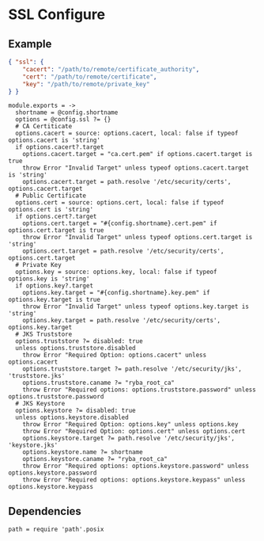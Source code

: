
# SSL Configure

## Example

```json
{ "ssl": {
    "cacert": "/path/to/remote/certificate_authority",
    "cert": "/path/to/remote/certificate",
    "key": "/path/to/remote/private_key"
} }
```

    module.exports = ->
      shortname = @config.shortname
      options = @config.ssl ?= {}
      # CA Certiticate
      options.cacert = source: options.cacert, local: false if typeof options.cacert is 'string'
      if options.cacert?.target
        options.cacert.target = "ca.cert.pem" if options.cacert.target is true
        throw Error "Invalid Target" unless typeof options.cacert.target is 'string'
        options.cacert.target = path.resolve '/etc/security/certs', options.cacert.target
      # Public Certificate
      options.cert = source: options.cert, local: false if typeof options.cert is 'string'
      if options.cert?.target
        options.cert.target = "#{config.shortname}.cert.pem" if options.cert.target is true
        throw Error "Invalid Target" unless typeof options.cert.target is 'string'
        options.cert.target = path.resolve '/etc/security/certs', options.cert.target
      # Private Key
      options.key = source: options.key, local: false if typeof options.key is 'string'
      if options.key?.target
        options.key.target = "#{config.shortname}.key.pem" if options.key.target is true
        throw Error "Invalid Target" unless typeof options.key.target is 'string'
        options.key.target = path.resolve '/etc/security/certs', options.key.target
      # JKS Truststore
      options.truststore ?= disabled: true
      unless options.truststore.disabled
        throw Error "Required Option: options.cacert" unless options.cacert
        options.truststore.target ?= path.resolve '/etc/security/jks', 'truststore.jks'
        options.truststore.caname ?= "ryba_root_ca"
        throw Error "Required options: options.truststore.password" unless options.truststore.password
      # JKS Keystore
      options.keystore ?= disabled: true
      unless options.keystore.disabled
        throw Error "Required Option: options.key" unless options.key
        throw Error "Required Option: options.cert" unless options.cert
        options.keystore.target ?= path.resolve '/etc/security/jks', 'keystore.jks'
        options.keystore.name ?= shortname
        options.keystore.caname ?= "ryba_root_ca"
        throw Error "Required options: options.keystore.password" unless options.keystore.password
        throw Error "Required options: options.keystore.keypass" unless options.keystore.keypass

## Dependencies

    path = require 'path'.posix
